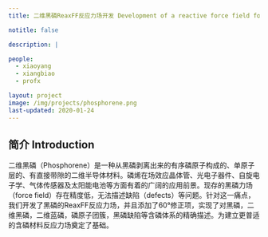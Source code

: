 ```yaml
---
title: 二维黑磷ReaxFF反应力场开发 Development of a reactive force field for phosphorene

notitle: false

description: |

people:
  - xiaoyang
  - xiangbiao
  - profx

layout: project
image: /img/projects/phosphorene.png
last-updated: 2020-01-24
---
```


## 简介 Introduction
二维黑磷（Phosphorene）是一种从黑磷剥离出来的有序磷原子构成的、单原子层的、有直接带隙的二维半导体材料。磷烯在场效应晶体管、光电子器件、自旋电子学、气体传感器及太阳能电池等方面有着的广阔的应用前景。现存的黑磷力场（force field）存在精度低，无法描述缺陷（defects）等问题。针对这一痛点，我们开发了黑磷的ReaxFF反应力场，并且添加了60°修正项，实现了对黑磷，二维黑磷，二维蓝磷，磷原子团簇，黑磷缺陷等含磷体系的精确描述。为建立更普适的含磷材料反应力场奠定了基础。


